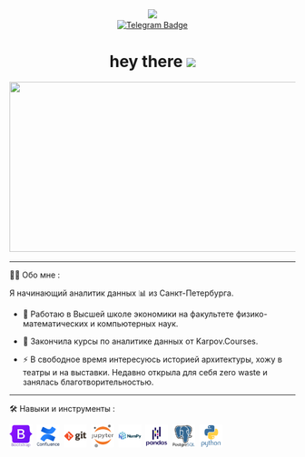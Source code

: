 <div id="header" align="center">
  <img src="https://media.giphy.com/media/v1.Y2lkPTc5MGI3NjExZmJiMDhkNDc1Y2M4MTFjYmU5YzAyZjBiMGI2ZmFjZWFmMTdkZTIyNSZlcD12MV9pbnRlcm5hbF9naWZzX2dpZklkJmN0PXM/M9gbBd9nbDrOTu1Mqx/giphy.gif" width="100"/>
<div id="badges">
   <a href="https://t.me/kr1sp1s">
  <img src="https://img.shields.io/badge/Telegram-blue?logo=telegram&logoColor=white&style=for-the-badge" alt="Telegram Badge"/>
   </a>
</div>
<h1>
  hey there
  <img src="https://media.giphy.com/media/hvRJCLFzcasrR4ia7z/giphy.gif" width="30px"/>
</h1>
</div>
<div align="center">
  <img src="https://media.giphy.com/media/l46Cy1rHbQ92uuLXa/giphy.gif" width="600" height="300"/>
</div>

---

:woman_technologist: Обо мне :

Я начинающий аналитик данных :bar_chart: из Санкт-Петербурга.
- :briefcase: Работаю в Высшей школе экономики на факультете физико-математических и компьютерных наук.

- :notebook_with_decorative_cover: Закончила курсы по аналитике данных от Karpov.Courses.

- :zap: В свободное время интересуюсь историей архитектуры, хожу в театры и на выставки. Недавно открыла для себя zero waste и занялась благотворительностью.

---

:hammer_and_wrench: Навыки и инструменты :
<div>
  <img src="https://raw.githubusercontent.com/devicons/devicon/1119b9f84c0290e0f0b38982099a2bd027a48bf1/icons/bootstrap/bootstrap-original-wordmark.svg" title="Bootstrap" alt="Bootstrap" width="40" height="40"/>&nbsp;
  <img src="https://raw.githubusercontent.com/devicons/devicon/1119b9f84c0290e0f0b38982099a2bd027a48bf1/icons/confluence/confluence-original-wordmark.svg" title="Confluence" alt="Confluence" width="40" height="40"/>&nbsp;
  <img src="https://raw.githubusercontent.com/devicons/devicon/1119b9f84c0290e0f0b38982099a2bd027a48bf1/icons/git/git-original-wordmark.svg" title="Git" alt="Git" width="40" height="40"/>&nbsp;
  <img src="https://raw.githubusercontent.com/devicons/devicon/1119b9f84c0290e0f0b38982099a2bd027a48bf1/icons/jupyter/jupyter-original-wordmark.svg" title="Jupyter" alt="Jupyter" width="40" height="40"/>&nbsp;
  <img src="https://raw.githubusercontent.com/devicons/devicon/1119b9f84c0290e0f0b38982099a2bd027a48bf1/icons/numpy/numpy-original-wordmark.svg" title="Numpy" alt="Numpy" width="40" height="40"/>&nbsp;
  <img src="https://raw.githubusercontent.com/devicons/devicon/1119b9f84c0290e0f0b38982099a2bd027a48bf1/icons/pandas/pandas-original-wordmark.svg" title="Pandas" alt="Pandas" width="40" height="40"/>&nbsp;
  <img src="https://raw.githubusercontent.com/devicons/devicon/1119b9f84c0290e0f0b38982099a2bd027a48bf1/icons/postgresql/postgresql-original-wordmark.svg" title="PostgreSQL" alt="PostgreSQL" width="40" height="40"/>&nbsp;
  <img src="https://raw.githubusercontent.com/devicons/devicon/1119b9f84c0290e0f0b38982099a2bd027a48bf1/icons/python/python-original-wordmark.svg" title="Python" alt="Python" width="40" height="40"/>&nbsp;
  </div>
